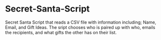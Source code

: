 # Secret-Santa-Script

Secret Santa Script that reads a CSV file with information including; Name, Email, and Gift Ideas.
The sript chooses who is paired up with who, emails the recipients, and what gifts the other has on their list.
